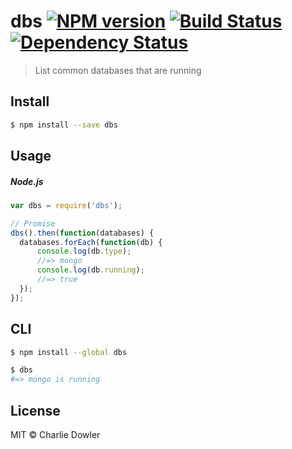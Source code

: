 # dbs [![NPM version][npm-image]][npm-url] [![Build Status][travis-image]][travis-url] [![Dependency Status][depstat-image]][depstat-url]

> List common databases that are running


## Install

```sh
$ npm install --save dbs
```


## Usage

##### Node.js

```js
var dbs = require('dbs');

// Promise
dbs().then(function(databases) {
  databases.forEach(function(db) {
      console.log(db.type);
      //=> mongo
      console.log(db.running);
      //=> true
  });
});
```


## CLI

```sh
$ npm install --global dbs
```

```sh
$ dbs
#=> mongo is running
```


## License

MIT © Charlie Dowler

[npm-url]: https://npmjs.org/package/dbs
[npm-image]: https://badge.fury.io/js/dbs.png

[travis-url]: http://travis-ci.org/charliedowler/dbs
[travis-image]: https://secure.travis-ci.org/charliedowler/dbs.png?branch=master

[depstat-url]: https://david-dm.org/charliedowler/dbs
[depstat-image]: https://david-dm.org/charliedowler/dbs.png
